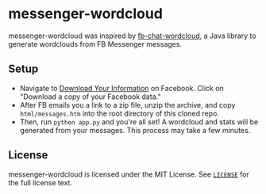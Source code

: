 # messenger-wordcloud
messenger-wordcloud was inspired by [fb-chat-wordcloud](https://github.com/jpnelson/fb-chat-wordcloud), a Java library to generate wordclouds from FB Messenger messages.

## Setup 
 - Navigate to [Download Your Information](https://www.facebook.com/dyi) on Facebook. Click on "Download a copy of your Facebook data."
 - After FB emails you a link to a zip file, unzip the archive, and copy `html/messages.htm` into the root directory of this cloned repo.
 - Then, run `python app.py` and you're all set! A wordcloud and stats will be generated from your messages. This process may take a few minutes.

## License
messenger-wordcloud is licensed under the MIT License. See [`LICENSE`](LICENSE) for the full
license text.
